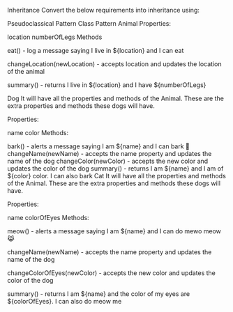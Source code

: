 Inheritance
Convert the below requirements into inheritance using:

Pseudoclassical Pattern
Class Pattern
Animal
Properties:

location
numberOfLegs
Methods

eat() - log a message saying I live in ${location} and I can eat

changeLocation(newLocation) - accepts location and updates the location of the animal

summary() - returns I live in ${location} and I have ${numberOfLegs}

Dog
It will have all the properties and methods of the Animal. These are the extra properties and methods these dogs will have.

Properties:

name
color
Methods:

bark() - alerts a message saying I am ${name} and I can bark 🐶
changeName(newName) - accepts the name property and updates the name of the dog
changeColor(newColor) - accepts the new color and updates the color of the dog
summary() - returns I am ${name} and I am of ${color} color. I can also bark
Cat
It will have all the properties and methods of the Animal. These are the extra properties and methods these dogs will have.

Properties:

name
colorOfEyes
Methods:

meow() - alerts a message saying I am ${name} and I can do mewo meow 😹

changeName(newName) - accepts the name property and updates the name of the dog

changeColorOfEyes(newColor) - accepts the new color and updates the color of the dog

summary() - returns I am ${name} and the color of my eyes are ${colorOfEyes}. I can also do meow me